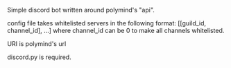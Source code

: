 Simple discord bot written around polymind's "api". 

config file takes whitelisted servers in the following format: [[guild_id, channel_id], ...] where channel_id can be 0 to make all channels whitelisted. 

URI is polymind's url

discord.py is required.
